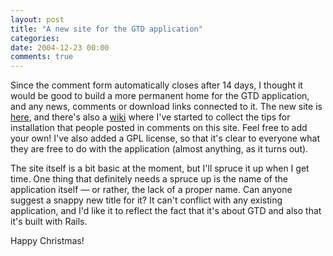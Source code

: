 ```yaml
---
layout: post
title: "A new site for the GTD application"
categories:
date: 2004-12-23 00:00
comments: true
---
```


<p>Since the comment form automatically closes after 14 days, I thought it would be good to build a more permanent home for the GTD application, and any news, comments or download links connected to it. The new site is <a href="http://www.rousette.org.uk/projects/">here</a>, and there's also a <a href="http://www.rousette.org.uk/projects/wiki/">wiki</a> where I've started to collect the tips for installation that people posted in comments on this site. Feel free to add your own! I've also added a GPL license, so that it's clear to everyone what they are free to do with the application (almost anything, as it turns out).</p>

<p>The site itself is a bit basic at the moment, but I'll spruce it up when I get time. One thing that definitely needs a spruce up is the name of the application itself &mdash; or rather, the lack of a proper name. Can anyone suggest a snappy new title for it? It can't conflict with any existing application, and I'd like it to reflect the fact that it's about GTD and also that it's built with Rails.</p>

<p>Happy Christmas!</p>


